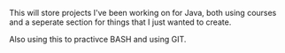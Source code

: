 This will store projects I've been working on for Java, both using courses and a seperate section for things that I just wanted to create.

Also using this to practivce BASH and using GIT.
